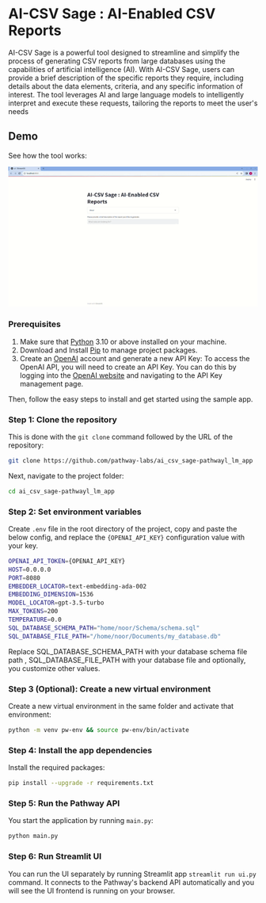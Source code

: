 # AI-CSV Sage : AI-Enabled CSV Reports

AI-CSV Sage is a powerful tool designed to streamline and simplify the process of generating CSV reports from large databases using the capabilities of artificial intelligence (AI). With AI-CSV Sage, users can provide a brief description of the specific reports they require, including details about the data elements, criteria, and any specific information of interest. The tool leverages AI and large language models to intelligently interpret and execute these requests, tailoring the reports to meet the user's needs

## Demo

See how the tool works:

![ai-csv-sage tool demo](assets/ai_csv_sage-demo.gif)

### Prerequisites

1. Make sure that [Python](https://www.python.org/downloads/) 3.10 or above installed on your machine.
2. Download and Install [Pip](https://pip.pypa.io/en/stable/installation/) to manage project packages.
3. Create an [OpenAI](https://openai.com/) account and generate a new API Key: To access the OpenAI API, you will need to create an API Key. You can do this by logging into the [OpenAI website](https://openai.com/product) and navigating to the API Key management page.

Then, follow the easy steps to install and get started using the sample app.

### Step 1: Clone the repository

This is done with the `git clone` command followed by the URL of the repository:

```bash
git clone https://github.com/pathway-labs/ai_csv_sage-pathwayl_lm_app
```

Next,  navigate to the project folder:

```bash
cd ai_csv_sage-pathwayl_lm_app
```

### Step 2: Set environment variables

Create `.env` file in the root directory of the project, copy and paste the below config, and replace the `{OPENAI_API_KEY}` configuration value with your key.

```bash
OPENAI_API_TOKEN={OPENAI_API_KEY}
HOST=0.0.0.0
PORT=8080
EMBEDDER_LOCATOR=text-embedding-ada-002
EMBEDDING_DIMENSION=1536
MODEL_LOCATOR=gpt-3.5-turbo
MAX_TOKENS=200
TEMPERATURE=0.0
SQL_DATABASE_SCHEMA_PATH="home/noor/Schema/schema.sql"
SQL_DATABASE_FILE_PATH="/home/noor/Documents/my_database.db"
```

Replace SQL_DATABASE_SCHEMA_PATH with your database schema file path , SQL_DATABASE_FILE_PATH with your database file and optionally, you customize other values.

### Step 3 (Optional): Create a new virtual environment

Create a new virtual environment in the same folder and activate that environment:

```bash
python -m venv pw-env && source pw-env/bin/activate
```

### Step 4: Install the app dependencies

Install the required packages:

```bash
pip install --upgrade -r requirements.txt
```


### Step 5: Run the Pathway API

You start the application by running `main.py`:

```bash
python main.py
```

### Step 6: Run Streamlit UI

You can run the UI separately by running Streamlit app
`streamlit run ui.py` command. It connects to the Pathway's backend API automatically and you will see the UI frontend is running on your browser.
